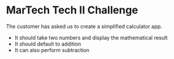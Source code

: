 # MarTech Tech II Challenge

The customer has asked us to create a simplified calculator app.

- It should take two numbers and display the mathematical result
- It should default to addition
- It can also perform subtraction